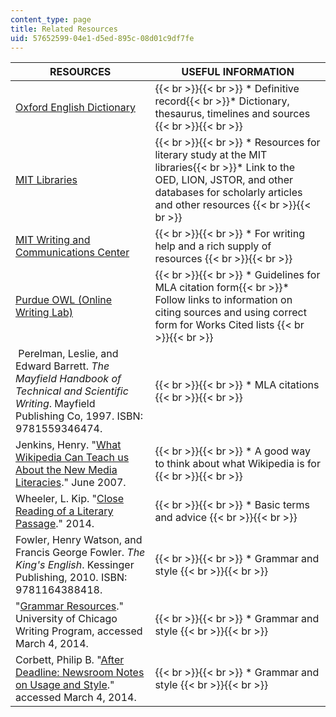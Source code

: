 ```yaml
---
content_type: page
title: Related Resources
uid: 57652599-04e1-d5ed-895c-08d01c9df7fe
---
```


| RESOURCES | USEFUL INFORMATION |
| --- | --- |
| [Oxford English Dictionary](http://www.oed.com) |  {{< br >}}{{< br >}} *   Definitive record{{< br >}}*   Dictionary, thesaurus, timelines and sources {{< br >}}{{< br >}}  |
| [MIT Libraries](http://libguides.mit.edu/lit) |  {{< br >}}{{< br >}} *   Resources for literary study at the MIT libraries{{< br >}}*   Link to the OED, LION, JSTOR, and other databases for scholarly articles and other resources {{< br >}}{{< br >}}  |
| [MIT Writing and Communications Center](http://writing.mit.edu/wcc) |  {{< br >}}{{< br >}} *   For writing help and a rich supply of resources {{< br >}}{{< br >}}  |
| [Purdue OWL (Online Writing Lab)](https://owl.english.purdue.edu/owl/resource/747/01/) |  {{< br >}}{{< br >}} *   Guidelines for MLA citation form{{< br >}}*   Follow links to information on citing sources and using correct form for Works Cited lists {{< br >}}{{< br >}}  |
|  Perelman, Leslie, and Edward Barrett. _The Mayfield Handbook of Technical and Scientific Writing_. Mayfield Publishing Co, 1997. ISBN: 9781559346474. |  {{< br >}}{{< br >}} *   MLA citations {{< br >}}{{< br >}}  |
| Jenkins, Henry. "[What Wikipedia Can Teach us About the New Media Literacies](http://henryjenkins.org/2007/06/what_wikipedia_can_teach_us_ab.html)." June 2007. |  {{< br >}}{{< br >}} *   A good way to think about what Wikipedia is for {{< br >}}{{< br >}}  |
| Wheeler, L. Kip. "[Close Reading of a Literary Passage](http://web.cn.edu/kwheeler/reading_lit.html)." 2014. |  {{< br >}}{{< br >}} *   Basic terms and advice {{< br >}}{{< br >}}  |
| Fowler, Henry Watson, and Francis George Fowler. _The King's English_. Kessinger Publishing, 2010. ISBN: 9781164388418. |  {{< br >}}{{< br >}} *   Grammar and style {{< br >}}{{< br >}}  |
| "[Grammar Resources](https://www.scribd.com/document/283734001/Grammar-Resources-University-of-Chicago-Writing-Program)." University of Chicago Writing Program, accessed March 4, 2014. |  {{< br >}}{{< br >}} *   Grammar and style {{< br >}}{{< br >}}  |
| Corbett, Philip B. "[After Deadline: Newsroom Notes on Usage and Style](http://afterdeadline.blogs.nytimes.com/)." accessed March 4, 2014. |  {{< br >}}{{< br >}} *   Grammar and style {{< br >}}{{< br >}}